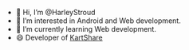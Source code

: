- 👋 Hi, I’m @HarleyStroud
- 👀 I’m interested in Android and Web development.
- 🌱 I’m currently learning Web development.
- 😄 Developer of [KartShare](https://play.google.com/store/apps/details?id=net.kartshare.KartShare)

<!---
HarleyStroud/HarleyStroud is a ✨ special ✨ repository because its `README.md` (this file) appears on your GitHub profile.
You can click the Preview link to take a look at your changes.
--->
